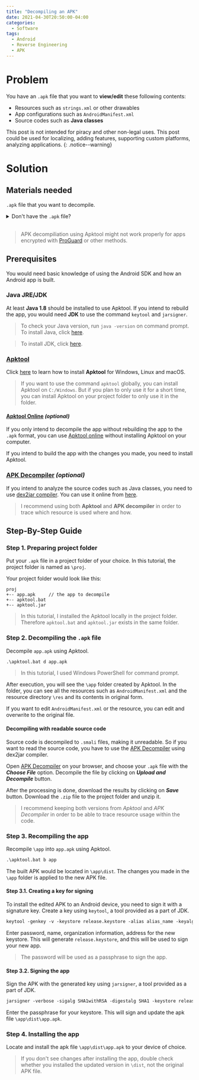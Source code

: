 ```yaml
---
title: "Decompiling an APK"
date: 2021-04-30T20:50:00-04:00
categories:
  - Software
tags:
  - Android
  - Reverse Engineering
  - APK
---
```


# Problem

You have an `.apk` file that you want to __view/edit__ these following contents:

- Resources such as `strings.xml` or other drawables
- App configurations such as `AndroidManifest.xml`
- Source codes such as __Java classes__

This post is not intended for piracy and other non-legal uses. This post could be used for localizing, adding features, supporting custom platforms, analyzing applications.
{: .notice--warning}

# Solution

## Materials needed

`.apk` file that you want to decompile.

<details>
<summary>
Don't have the <code>.apk</code> file?
</summary>

If the app is listed on the Google Play Store, you can use websites such as [apkpure.com](https://m.apkpure.com), [apkmirror.com](https://www.apkmirror.com).

If it's not listed but installed on your Android device, you can use APK extracting apps such as [Apk Extractor](https://play.google.com/store/apps/details?id=com.ext.ui&hl=en) to get the `.apk` file for the app.
</details>
<br>

> APK decompiliation using Apktool might not work properly for apps encrypted with [ProGuard](https://developer.android.com/studio/build/shrink-code#enable) or other methods.

## Prerequisites

You would need basic knowledge of using the Android SDK and how an Android app is built.

### Java JRE/JDK

At least __Java 1.8__ should be installed to use Apktool. If you intend to rebuild the app, you would need __JDK__ to use the command `keytool` and `jarsigner`.

> To check your Java version, run `java -version` on command prompt. To install Java, click [here](https://java.com/download/).

> To install JDK, click [here](https://www.oracle.com/java/technologies/javase-downloads.html).

### [Apktool](https://ibotpeaches.github.io/Apktool/)

Click [here](https://ibotpeaches.github.io/Apktool/install/) to learn how to install __Apktool__ for Windows, Linux and macOS.

> If you want to use the command `apktool` globally, you can install Apktool on `C:/Windows`. But if you plan to only use it for a short time, you can install Apktool on your project folder to only use it in the folder.

#### [Apktool Online](http://www.javadecompilers.com/apktool) _(optional)_

If you only intend to decompile the app without rebuilding the app to the `.apk` format, you can use [Apktool online](http://www.javadecompilers.com/apktool) without installing Apktool on your computer.

If you intend to build the app with the changes you made, you need to install Apktool.

### [APK Decompiler](http://www.javadecompilers.com/apk) _(optional)_

If you intend to analyze the source codes such as Java classes, you need to use [dex2jar compiler](https://sourceforge.net/projects/dex2jar/files/). You can use it online from [here](http://www.javadecompilers.com/apk).

> I recommend using both __Apktool__ and __APK decompiler__ in order to trace which resource is used where and how.

## Step-By-Step Guide

### Step 1. Preparing project folder

Put your `.apk` file in a project folder of your choice. In this tutorial, the project folder is named as `\proj`.

Your project folder would look like this:

```
proj
+-- app.apk     // the app to decompile
+-- apktool.bat
+-- apktool.jar
```

> In this tutorial, I installed the Apktool locally in the project folder. Therefore `apktool.bat` and `apktool.jar` exists in the same folder.

### Step 2. Decompiling the `.apk` file

Decompile `app.apk` using Apktool.

```ps
.\apktool.bat d app.apk
```

> In this tutorial, I used Windows PowerShell for command prompt.

After execution, you will see the `\app` folder created by Apktool. In the folder, you can see all the resources such as `AndroidManifest.xml` and the resource directory `\res` and its contents in original form.

If you want to edit `AndroidManifest.xml` or the resource, you can edit and overwrite to the original file.

#### Decompiling with readable source code

Source code is decompiled to `.smali` files, making it unreadable. So if you want to read the source code, you have to use the [APK Decompiler](http://www.javadecompilers.com/apk) using dex2jar compiler.

Open [APK Decompiler](http://www.javadecompilers.com/apk) on your browser, and choose your `.apk` file with the ***Choose File*** option. Decompile the file by clicking on ***Upload and Decompile*** button.

After the processing is done, download the results by clicking on ***Save*** button. Download the `.zip` file to the project folder and unzip it.

> I recommend keeping both versions from _Apktool_ and _APK Decompiler_ in order to be able to trace resource usage within the code.

### Step 3. Recompiling the app

Recompile `\app` into `app.apk` using Apktool.

```ps
.\apktool.bat b app
```

The built APK would be located in `\app\dist`. The changes you made in the `\app` folder is applied to the new APK file.

#### Step 3.1. Creating a key for signing

To install the edited APK to an Android device, you need to sign it with a signature key. Create a key using `keytool`, a tool provided as a part of JDK.

```ps
keytool -genkey -v -keystore release.keystore -alias alias_name -keyalg RSA -keysize 2048 -validity 10000
```

Enter password, name, organization information, address for the new keystore. This will generate `release.keystore`, and this will be used to sign your new app.

> The password will be used as a passphrase to sign the app.

#### Step 3.2. Signing the app

Sign the APK with the generated key using `jarsigner`, a tool provided as a part of JDK.

```ps
jarsigner -verbose -sigalg SHA1withRSA -digestalg SHA1 -keystore release.keystore app/dist/app.apk alias_name
```

Enter the passphrase for your keystore. This will sign and update the apk file `\app\dist\app.apk`.

### Step 4. Installing the app

Locate and install the apk file `\app\dist\app.apk` to your device of choice.

> If you don't see changes after installing the app, double check whether you installed the updated version in `\dist`, not the original APK file.